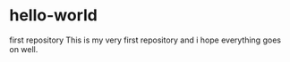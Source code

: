 # hello-world
first repository
This is my very first repository and i hope everything goes on well.

